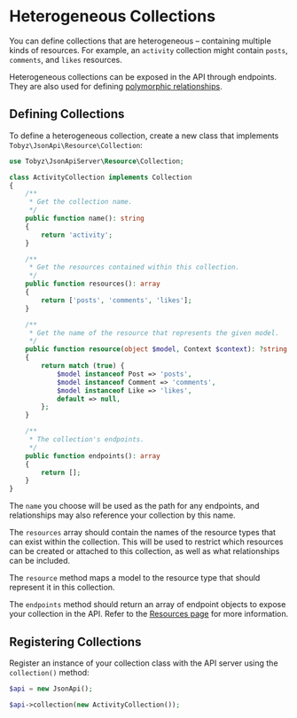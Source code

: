 # Heterogeneous Collections

You can define collections that are heterogeneous – containing multiple kinds of
resources. For example, an `activity` collection might contain `posts`,
`comments`, and `likes` resources.

Heterogeneous collections can be exposed in the API through endpoints. They are
also used for defining
[polymorphic relationships](relationships.md#polymorphic-relationships).

## Defining Collections

To define a heterogeneous collection, create a new class that implements
`Tobyz\JsonApi\Resource\Collection`:

```php
use Tobyz\JsonApiServer\Resource\Collection;

class ActivityCollection implements Collection
{
    /**
     * Get the collection name.
     */
    public function name(): string
    {
        return 'activity';
    }

    /**
     * Get the resources contained within this collection.
     */
    public function resources(): array
    {
        return ['posts', 'comments', 'likes'];
    }

    /**
     * Get the name of the resource that represents the given model.
     */
    public function resource(object $model, Context $context): ?string
    {
        return match (true) {
            $model instanceof Post => 'posts',
            $model instanceof Comment => 'comments',
            $model instanceof Like => 'likes',
            default => null,
        };
    }

    /**
     * The collection's endpoints.
     */
    public function endpoints(): array
    {
        return [];
    }
}
```

The `name` you choose will be used as the path for any endpoints, and
relationships may also reference your collection by this name.

The `resources` array should contain the names of the resource types that can
exist within the collection. This will be used to restrict which resources can
be created or attached to this collection, as well as what relationships can be
included.

The `resource` method maps a model to the resource type that should represent it
in this collection.

The `endpoints` method should return an array of endpoint objects to expose your
collection in the API. Refer to the [Resources page](resources.md#endpoints) for
more information.

## Registering Collections

Register an instance of your collection class with the API server using the
`collection()` method:

```php
$api = new JsonApi();

$api->collection(new ActivityCollection());
```
